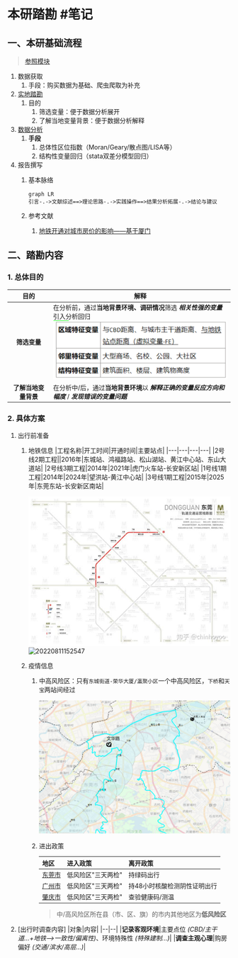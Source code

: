 # 本研踏勘 #笔记

## 一、本研基础流程

> [参照模块](../../project/本研/README/README.md)

1. 数据获取
	1. 手段：购买数据为基础、爬虫爬取为补充
2. [实地踏勘](#二踏勘需求)
	1. 目的
		1. 筛选变量：便于数据分析展开
		2. 了解当地变量背景：便于数据分析解释
3. [数据分析](#三stata实现)
	1. **手段**
		1. 总体性区位指数（Moran/Geary/散点图/LISA等）
		2. 结构性变量回归（stata双差分模型回归）
4. 报告撰写
	1. 基本脉络

		```mermaid
		graph LR
		引言-.->文献综述==>理论思路-.->实践操作==>结果分析拓展-.->结论与建议
		```

	2. 参考文献
		1. [地铁开通对城市房价的影响——基于厦门](https://kns.cnki.net/KXReader/Detail?invoice=skOndDLpdMFT33zar2NQWcmk30zzNKhpnv84sAfO28T9L%2BT4oETgaE%2B0hVZKZWa39X2gOHkVMtTfuiSLf8fgFUqowxYJ4nc5EeUT4Ucydo06wB%2BY7p00K674FnazuskTdHDSU4fN7YhAdghg6%2BADumXkB5q376kfqcJDRWoH%2FOE%3D&DBCODE=CJFD&FileName=JMDZ202203007&TABLEName=cjfdlast2022&nonce=8C3D58E958424F089255720157906EF8&uid=&TIMESTAMP=1658276419923)

## 二、踏勘内容

### 1. 总体目的

|目的|解释|
|:--:|--|
|**筛选变量**|在分析前，通过**当地背景环境、调研情况**筛选 ***相关性强的变量*** 引入分析回归 <br> ![相关变量](https://raw.githubusercontent.com/dsw676676/picture/main/image/%E7%9B%B8%E5%85%B3%E5%8F%98%E9%87%8F.png)|
|**了解当地变量背景**|在分析中/后，通过**当地背景环境**以 ***解释正确的变量反应方向和幅度*** / ***发现错误的变量问题***|

### 2. 具体方案

1. 出行前准备

    1. 地铁信息
		|工程名称|开工时间|开通时间|主要站点|
		|---|---|---|---|
		|2号线2期工程||2016年|东城站、鸿福路站、松山湖站、黄江中心站、东山大道站|
		|2号线3期工程|2014年|2021年|虎门火车站-长安新区站|
		|1号线1期工程|2014年|2024年|望洪站-黄江中心站|
		|3号线1期工程|2015年|2025年|东莞东站-长安新区南站|

		![20220811152657](https://raw.githubusercontent.com/dsw676676/picture/main/image/20220811152657.png)
		![20220811152547](https://raw.githubusercontent.com/dsw676676/picture/main/image/20220811152547.png)

    2. 疫情信息
        1. 中高风险区：只有`东城街道-荣华大厦/瀛聚小区`一个中高风险区，`下桥`和`天宝`两站间经过

			![20220811152512](https://raw.githubusercontent.com/dsw676676/picture/main/image/20220811152512.png)

        2. 进出政策

			|地区|进入政策|离开政策|
			|--|--|--|
			|[东莞市](https://www.gd.gov.cn/gdywdt/zwzt/yqfkzccs/dszc/content/post_3988977.html)|低风险区"三天两检"|持绿码出行|
			|[广州市](https://www.gd.gov.cn/gdywdt/zwzt/yqfkzccs/dszc/content/post_3988982.html)|低风险区"三天两检"|持48小时核酸检测阴性证明出行|
			|[肇庆市](https://www.gd.gov.cn/gdywdt/zwzt/yqfkzccs/dszc/content/post_3963915.html)|低风险区"三天两检"|查验健康码/测温|

    		> 中/高风险区所在县（市、区、旗）的市内其他地区为**低风险区**
2. [出行时调查内容]
	|对象|内容|
	|--|--|
	|**记录客观环境**|主要点位 *(CBD/主干道...+地铁-->一致性/偏离性)*、环境特殊性 *(特殊建制...)*|
	|**调查主观心理**|购房偏好 *(交通/滨水/高层...)*|
